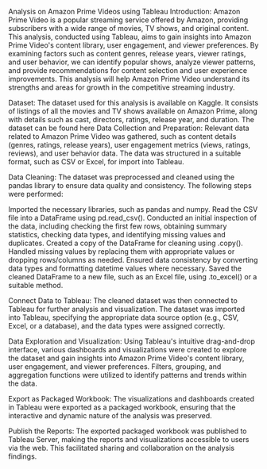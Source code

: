 Analysis on Amazon Prime Videos using Tableau
Introduction:
Amazon Prime Video is a popular streaming service offered by Amazon, providing subscribers with a wide range of movies, TV shows, and original content. This analysis, conducted using Tableau, aims to gain insights into Amazon Prime Video's content library, user engagement, and viewer preferences. By examining factors such as content genres, release years, viewer ratings, and user behavior, we can identify popular shows, analyze viewer patterns, and provide recommendations for content selection and user experience improvements. This analysis will help Amazon Prime Video understand its strengths and areas for growth in the competitive streaming industry.

Dataset:
The dataset used for this analysis is available on Kaggle. It consists of listings of all the movies and TV shows available on Amazon Prime, along with details such as cast, directors, ratings, release year, and duration. The dataset can be found here
Data Collection and Preparation: Relevant data related to Amazon Prime Video was gathered, such as content details (genres, ratings, release years), user engagement metrics (views, ratings, reviews), and user behavior data. The data was structured in a suitable format, such as CSV or Excel, for import into Tableau.

Data Cleaning: The dataset was preprocessed and cleaned using the pandas library to ensure data quality and consistency. The following steps were performed:

Imported the necessary libraries, such as pandas and numpy.
Read the CSV file into a DataFrame using pd.read_csv().
Conducted an initial inspection of the data, including checking the first few rows, obtaining summary statistics, checking data types, and identifying missing values and duplicates.
Created a copy of the DataFrame for cleaning using .copy().
Handled missing values by replacing them with appropriate values or dropping rows/columns as needed.
Ensured data consistency by converting data types and formatting datetime values where necessary.
Saved the cleaned DataFrame to a new file, such as an Excel file, using .to_excel() or a suitable method.

Connect Data to Tableau: The cleaned dataset was then connected to Tableau for further analysis and visualization. The dataset was imported into Tableau, specifying the appropriate data source option (e.g., CSV, Excel, or a database), and the data types were assigned correctly.

Data Exploration and Visualization: Using Tableau's intuitive drag-and-drop interface, various dashboards and visualizations were created to explore the dataset and gain insights into Amazon Prime Video's content library, user engagement, and viewer preferences. Filters, grouping, and aggregation functions were utilized to identify patterns and trends within the data.

Export as Packaged Workbook: The visualizations and dashboards created in Tableau were exported as a packaged workbook, ensuring that the interactive and dynamic nature of the analysis was preserved.

Publish the Reports: The exported packaged workbook was published to Tableau Server, making the reports and visualizations accessible to users via the web. This facilitated sharing and collaboration on the analysis findings.

